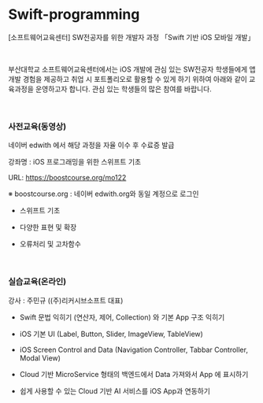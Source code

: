 # Swift-programming
[소프트웨어교육센터] SW전공자를 위한 개발자 과정 「Swift 기반 iOS 모바일 개발」

</br>

부산대학교 소프트웨어교육센터에서는 iOS 개발에 관심 있는 SW전공자 학생들에게 앱 개발 경험을 제공하고 취업 시 포트폴리오로 활용할 수 있게 하기 위하여 아래와 같이 교육과정을 운영하고자 합니다. 관심 있는 학생들의 많은 참여를 바랍니다.

</br>

### 사전교육(동영상)

네이버 edwith 에서 해당 과정을 자율 이수 후 수료증 발급

강좌명 : iOS 프로그래밍을 위한 스위프트 기초

URL: https://boostcourse.org/mo122

※ boostcourse.org : 네이버 edwith.org와 동일 계정으로 로그인

- 스위프트 기초

- 다양한 표현 및 확장

- 오류처리 및 고차함수

</br>

### 실습교육(온라인)

강사 : 주민규 ((주)리커시브소프트 대표)

- Swift 문법 익히기 (연산자, 제어, Collection) 와 기본 App 구조 익히기

- iOS 기본 UI (Label, Button, Slider, ImageView, TableView)

- iOS Screen Control and Data (Navigation Controller, Tabbar Controller, Modal View)

- Cloud 기반 MicroService 형태의 백엔드에서 Data 가져와서 App 에 표시하기

- 쉽게 사용할 수 있는 Cloud 기반 AI 서비스를 iOS App과 연동하기
